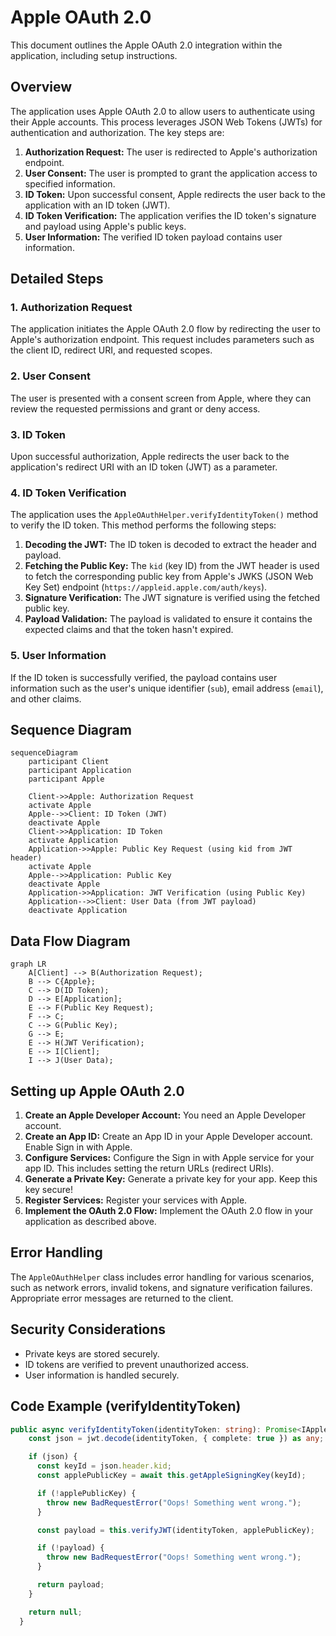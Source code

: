 # Apple OAuth 2.0

This document outlines the Apple OAuth 2.0 integration within the application, including setup instructions.

## Overview

The application uses Apple OAuth 2.0 to allow users to authenticate using their Apple accounts. This process leverages JSON Web Tokens (JWTs) for authentication and authorization. The key steps are:

1. **Authorization Request:** The user is redirected to Apple's authorization endpoint.
2. **User Consent:** The user is prompted to grant the application access to specified information.
3. **ID Token:** Upon successful consent, Apple redirects the user back to the application with an ID token (JWT).
4. **ID Token Verification:** The application verifies the ID token's signature and payload using Apple's public keys.
5. **User Information:** The verified ID token payload contains user information.

## Detailed Steps

### 1. Authorization Request

The application initiates the Apple OAuth 2.0 flow by redirecting the user to Apple's authorization endpoint. This request includes parameters such as the client ID, redirect URI, and requested scopes.

### 2. User Consent

The user is presented with a consent screen from Apple, where they can review the requested permissions and grant or deny access.

### 3. ID Token

Upon successful authorization, Apple redirects the user back to the application's redirect URI with an ID token (JWT) as a parameter.

### 4. ID Token Verification

The application uses the `AppleOAuthHelper.verifyIdentityToken()` method to verify the ID token. This method performs the following steps:

1. **Decoding the JWT:** The ID token is decoded to extract the header and payload.
2. **Fetching the Public Key:** The `kid` (key ID) from the JWT header is used to fetch the corresponding public key from Apple's JWKS (JSON Web Key Set) endpoint (`https://appleid.apple.com/auth/keys`).
3. **Signature Verification:** The JWT signature is verified using the fetched public key.
4. **Payload Validation:** The payload is validated to ensure it contains the expected claims and that the token hasn't expired.

### 5. User Information

If the ID token is successfully verified, the payload contains user information such as the user's unique identifier (`sub`), email address (`email`), and other claims.

## Sequence Diagram

```mermaid
sequenceDiagram
    participant Client
    participant Application
    participant Apple

    Client->>Apple: Authorization Request
    activate Apple
    Apple-->>Client: ID Token (JWT)
    deactivate Apple
    Client->>Application: ID Token
    activate Application
    Application->>Apple: Public Key Request (using kid from JWT header)
    activate Apple
    Apple-->>Application: Public Key
    deactivate Apple
    Application->>Application: JWT Verification (using Public Key)
    Application-->>Client: User Data (from JWT payload)
    deactivate Application
```

## Data Flow Diagram

```mermaid
graph LR
    A[Client] --> B(Authorization Request);
    B --> C{Apple};
    C --> D(ID Token);
    D --> E[Application];
    E --> F(Public Key Request);
    F --> C;
    C --> G(Public Key);
    G --> E;
    E --> H(JWT Verification);
    E --> I[Client];
    I --> J(User Data);
```

## Setting up Apple OAuth 2.0

1. **Create an Apple Developer Account:** You need an Apple Developer account.
2. **Create an App ID:** Create an App ID in your Apple Developer account. Enable Sign in with Apple.
3. **Configure Services:** Configure the Sign in with Apple service for your app ID. This includes setting the return URLs (redirect URIs).
4. **Generate a Private Key:** Generate a private key for your app. Keep this key secure!
5. **Register Services:** Register your services with Apple.
6. **Implement the OAuth 2.0 Flow:** Implement the OAuth 2.0 flow in your application as described above.

## Error Handling

The `AppleOAuthHelper` class includes error handling for various scenarios, such as network errors, invalid tokens, and signature verification failures. Appropriate error messages are returned to the client.

## Security Considerations

- Private keys are stored securely.
- ID tokens are verified to prevent unauthorized access.
- User information is handled securely.

## Code Example (verifyIdentityToken)

```typescript
public async verifyIdentityToken(identityToken: string): Promise<IAppleIdentityTokenResponse | null> {
    const json = jwt.decode(identityToken, { complete: true }) as any;

    if (json) {
      const keyId = json.header.kid;
      const applePublicKey = await this.getAppleSigningKey(keyId);

      if (!applePublicKey) {
        throw new BadRequestError("Oops! Something went wrong.");
      }

      const payload = this.verifyJWT(identityToken, applePublicKey);

      if (!payload) {
        throw new BadRequestError("Oops! Something went wrong.");
      }

      return payload;
    }

    return null;
  }
```
